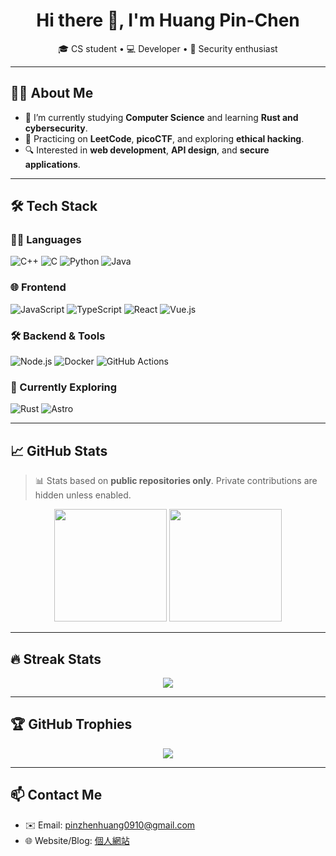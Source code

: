 <h1 align="center">Hi there 👋, I'm Huang Pin-Chen</h1>
<p align="center">
  🎓 CS student • 💻 Developer • 🔐 Security enthusiast
</p>

---

## 👨‍💻 About Me
- 🧠 I’m currently studying **Computer Science** and learning **Rust and cybersecurity**.
- 🧩 Practicing on **LeetCode**, **picoCTF**, and exploring **ethical hacking**.
- 🔍 Interested in **web development**, **API design**, and **secure applications**.

---

## 🛠️ Tech Stack
### 👨‍💻 Languages
![C++](https://img.shields.io/badge/C++-00599C?style=for-the-badge&logo=c%2B%2B&logoColor=white)
![C](https://img.shields.io/badge/C-4B8BBE?style=for-the-badge&logo=c&logoColor=white)
![Python](https://img.shields.io/badge/Python-3776AB?style=for-the-badge&logo=python&logoColor=white)
![Java](https://img.shields.io/badge/Java-007396?style=for-the-badge&logo=openjdk&logoColor=white)

### 🌐 Frontend
![JavaScript](https://img.shields.io/badge/JavaScript-F7DF1E?style=for-the-badge&logo=javascript&logoColor=323330)
![TypeScript](https://img.shields.io/badge/TypeScript-3178C6?style=for-the-badge&logo=typescript&logoColor=white)
![React](https://img.shields.io/badge/React-20232A?style=for-the-badge&logo=react&logoColor=61DAFB)
![Vue.js](https://img.shields.io/badge/Vue.js-42B883?style=for-the-badge&logo=vue.js&logoColor=white)

### 🛠 Backend & Tools
![Node.js](https://img.shields.io/badge/Node.js-339933?style=for-the-badge&logo=node.js&logoColor=white)
![Docker](https://img.shields.io/badge/Docker-2496ED?style=for-the-badge&logo=docker&logoColor=white)
![GitHub Actions](https://img.shields.io/badge/GitHub_Actions-2088FF?style=for-the-badge&logo=github-actions&logoColor=white)

### 🧪 Currently Exploring
![Rust](https://img.shields.io/badge/Rust-000000?style=for-the-badge&logo=rust&logoColor=white)
![Astro](https://img.shields.io/badge/Astro-1B1F23?style=for-the-badge&logo=astro&logoColor=FF5D01)

---

## 📈 GitHub Stats

> 📊 Stats based on **public repositories only**. Private contributions are hidden unless enabled.

<div align="center">
  <img height="180em" src="https://github-readme-stats.vercel.app/api?username=Alena0910&show_icons=true&theme=tokyonight" />
  <img height="180em" src="https://github-readme-stats.vercel.app/api/top-langs/?username=Alena0910&layout=compact&theme=tokyonight" />
</div>

---

## 🔥 Streak Stats
<div align="center">
  <img src="https://streak-stats.demolab.com?user=Alena0910&theme=tokyonight&hide_border=true"/>
</div>

---

## 🏆 GitHub Trophies
<div align="center">
  <img src="https://github-profile-trophy.vercel.app/?username=Alena0910&theme=tokyonight&no-frame=true&column=7"/>
</div>

---

## 📫 Contact Me
- ✉️ Email: pinzhenhuang0910@gmail.com
- 🌐 Website/Blog: [個人網站](https://alena0910.github.io/)
